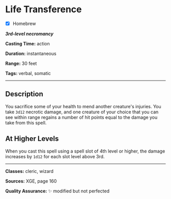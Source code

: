 # Life Transference

- [x] Homebrew

***3rd-level necromancy***

**Casting Time:** action

**Duration:** instantaneous

**Range:** 30 feet

**Tags:** verbal, somatic

---

## Description
You sacrifice some of your health to mend another creature's injuries.
You take `3d12` necrotic damage, and one creature of your choice that you can see within range regains a number of hit points equal to the damage you take from this spell.

## At Higher Levels
When you cast this spell using a spell slot of 4th level or higher, the damage increases by `1d12` for each slot level above 3rd.

---

**Classes:** cleric, wizard

**Sources:** XGE, page 160

**Quality Assurance:** :sparkles: modified but not perfected
